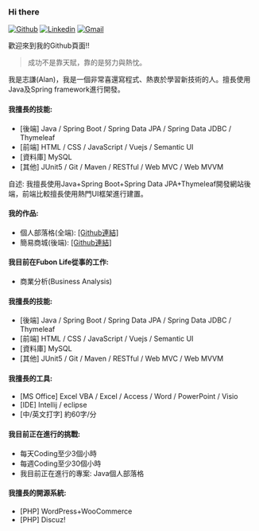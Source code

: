 ### Hi there

[![Github](https://img.shields.io/badge/-Github-000?style=flat&logo=Github&logoColor=white)](https://github.com/twcch)
[![Linkedin](https://img.shields.io/badge/-LinkedIn-blue?style=flat&logo=Linkedin&logoColor=white)](https://www.linkedin.com/in/twcch/)
[![Gmail](https://img.shields.io/badge/-Gmail-c14438?style=flat&logo=Gmail&logoColor=white)](mailto:twcch1218@gmail.com)

歡迎來到我的Github頁面!!

 > 成功不是靠天賦，靠的是努力與熱忱。

我是志謙(Alan)，我是一個非常喜還寫程式、熱衷於學習新技術的人。擅長使用Java及Spring framework進行開發。

#### 我擅長的技能:

* [後端] Java / Spring Boot / Spring Data JPA / Spring Data JDBC / Thymeleaf
* [前端] HTML / CSS / JavaScript / Vuejs / Semantic UI
* [資料庫] MySQL
* [其他] JUnit5 / Git / Maven / RESTful / Web MVC / Web MVVM

自述: 我擅長使用Java+Spring Boot+Spring Data JPA+Thymeleaf開發網站後端，前端比較擅長使用熱門UI框架進行建置。

#### 我的作品:

* 個人部落格(全端): [[Github連結]](https://github.com/twcch/java-web-blog)
* 簡易商城(後端): [[Github連結]](https://github.com/twcch/java-web-shop-backend)

#### 我目前在Fubon Life從事的工作:

* 商業分析(Business Analysis)

#### 我擅長的技能:

* [後端] Java / Spring Boot / Spring Data JPA / Spring Data JDBC / Thymeleaf
* [前端] HTML / CSS / JavaScript / Vuejs / Semantic UI
* [資料庫] MySQL
* [其他] JUnit5 / Git / Maven / RESTful / Web MVC / Web MVVM

#### 我擅長的工具:

* [MS Office] Excel VBA / Excel / Access / Word / PowerPoint / Visio
* [IDE] Intellij / eclipse
* [中/英文打字] 約60字/分

#### 我目前正在進行的挑戰:

* 每天Coding至少3個小時
* 每週Coding至少30個小時
* 我目前正在進行的專案: Java個人部落格

#### 我擅長的開源系統:

* [PHP] WordPress+WooCommerce
* [PHP] Discuz!

